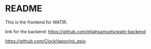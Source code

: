 # README

This is the frontend for WATIR.

link for the backend:
https://github.com/elijahsamuels/watir-backend


https://github.com/ClockVapor/rpi_gpio